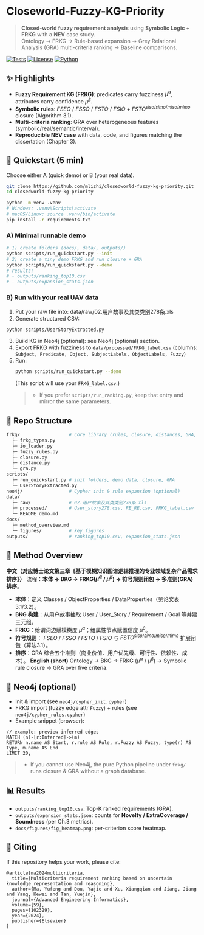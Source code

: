 #   Closeworld-Fuzzy-KG-Priority

> **Closed-world fuzzy requirement analysis** using **Symbolic Logic + FRKG** with a **NEV** case study.  
> Ontology → FRKG → Rule-based expansion → Grey Relational Analysis (GRA) multi-criteria ranking → Baseline comparisons.

[![Tests](https://img.shields.io/badge/tests-passing-brightgreen)](#)
[![License](https://img.shields.io/badge/license-MIT-blue)](#)
[![Python](https://img.shields.io/badge/python-3.10+-blue)](#)

## ✨ Highlights
- **Fuzzy Requirement KG (FRKG)**: predicates carry fuzziness $μ^α$, attributes carry confidence $μ^β$.
- **Symbolic rules**: $FSEO$ / $FSSO$ / $FSTO$ / $FSIO$ + $FSTO^{siso/simo/miso/mimo}$ closure (Algorithm 3.1).
- **Multi-criteria ranking**: GRA over heterogeneous features (symbolic/real/semantic/interval).
- **Reproducible NEV case** with data, code, and figures matching the dissertation (Chapter 3).

## 🚀 Quickstart (5 min)
Choose either A (quick demo) or B (your real data).

```bash
git clone https://github.com/mlizhi/closedworld-fuzzy-kg-priority.git
cd closedworld-fuzzy-kg-priority

python -m venv .venv
# Windows: .venv\Scripts\activate
# macOS/Linux: source .venv/bin/activate
pip install -r requirements.txt
```

### A) Minimal runnable demo
```bash
# 1) create folders (docs/, data/, outputs/)
python scripts/run_quickstart.py --init
# 2) create a tiny demo FRKG and run closure + GRA
python scripts/run_quickstart.py --demo
# results:
# - outputs/ranking_top10.csv
# - outputs/expansion_stats.json
```

### B) Run with your real UAV data
1. Put your raw file into: data/raw/02.用户故事及其类类别278条.xls
2. Generate structured CSV:
```bash
python scripts/UserStoryExtracted.py
```
3. Build KG in Neo4j (optional): see Neo4j (optional) section.
4. Export FRKG with fuzziness to `data/processed/FRKG_label.csv`
   (columns: `Subject, Predicate, Object, SubjectLabels, ObjectLabels, Fuzzy`)
5. Run:
   ```bash
   python scripts/run_quickstart.py --demo
   ```
   (This script will use your `FRKG_label.csv`.)
   >- If you prefer `scripts/run_ranking.py`, keep that entry and mirror the same parameters.
   

## 📂 Repo Structure
```bash
frkg/                  # core library (rules, closure, distances, GRA, metrics)
  ├─ frkg_types.py
  ├─ io_loader.py
  ├─ fuzzy_rules.py
  ├─ closure.py
  ├─ distance.py
  └─ gra.py
scripts/
  ├─ run_quickstart.py # init folders, demo data, closure, GRA
  └─ UserStoryExtracted.py
neo4j/                 # Cypher init & rule expansion (optional)
data/
  ├─ raw/              # 02.用户故事及其类类别278条.xls  
  ├─ processed/        # User_story278.csv, RE_RE.csv, FRKG_label.csv
  └─ README_demo.md
docs/
  ├─ method_overview.md
  └─ figures/          # key figures
outputs/               # ranking_top10.csv, expansion_stats.json
```

## 🧠 Method Overview
**中文（对应博士论文第三章《基于模糊知识图谱逻辑推理的专业领域复杂产品需求排序》）**
流程：**本体 → BKG → FRKG($μ^α$ / $μ^β$) → 符号规则闭包 → 多准则(GRA)排序**。
- **本体**：定义 Classes / ObjectProperties / DataProperties（见论文表3.1/3.2）。
- **BKG 构建**：从用户故事抽取 User / User_Story / Requirement / Goal 等并建三元组。
- **FRKG**：给谓词边赋模糊度 $μ^α$；给属性节点赋置信度 $μ^β$。
- **符号规则**： $FSEO$ / $FSSO$ / $FSTO$ / $FSIO$ 与 $FSTO^{siso/simo/miso/mimo}$ 扩展闭包（算法3.1）。
- **排序**：GRA 综合五个准则（商业价值、用户优先级、可行性、依赖性、成本）。
**English (short)**
Ontology → BKG → FRKG ($μ^α$ / $μ^β$) → Symbolic rule closure → GRA over five criteria.

## 🧰 Neo4j (optional)
- Init & import (see `neo4j/cypher_init.cypher`)
- FRKG import (fuzzy edge attr `Fuzzy`) + rules (see `neo4j/cypher_rules.cypher`)
- Example snippet (browser):
```cypher
// example: preview inferred edges
MATCH (n)-[r:Inferred]->(m)
RETURN n.name AS Start, r.rule AS Rule, r.Fuzzy AS Fuzzy, type(r) AS Type, m.name AS End
LIMIT 20;
```
>- If you cannot use Neo4j, the pure Python pipeline under `frkg/` runs closure & GRA without a graph database.

## 📊 Results
- `outputs/ranking_top10.csv`: Top-K ranked requirements (GRA).
- `outputs/expansion_stats.json`: counts for **Novelty / ExtraCoverage / Soundness** (per Ch.3 metrics).
- `docs/figures/fig_heatmap.png`: per-criterion score heatmap.

## 📑 Citing
If this repository helps your work, please cite:
```bibtext
@article{ma2024multicriteria,
  title={Multicriteria requirement ranking based on uncertain knowledge representation and reasoning},
  author={Ma, Yufeng and Dou, Yajie and Xu, Xiangqian and Jiang, Jiang and Yang, Kewei and Tan, Yuejin},
  journal={Advanced Engineering Informatics},
  volume={59},
  pages={102329},
  year={2024},
  publisher={Elsevier}
}
```

